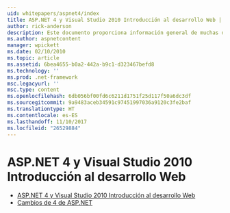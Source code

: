 ```yaml
---
uid: whitepapers/aspnet4/index
title: ASP.NET 4 y Visual Studio 2010 Introducción al desarrollo Web | Documentos de Microsoft
author: rick-anderson
description: Este documento proporciona información general de muchas de las nuevas características de ASP.NET que se incluye en.NET Framework 4 y Visual Studio 2010.
ms.author: aspnetcontent
manager: wpickett
ms.date: 02/10/2010
ms.topic: article
ms.assetid: 6bea4655-b0a2-442a-b9c1-d323467befd8
ms.technology: ''
ms.prod: .net-framework
msc.legacyurl: ''
msc.type: content
ms.openlocfilehash: 6db056bf00fd6c6211d1751f25d117f50a6dc3df
ms.sourcegitcommit: 9a9483aceb34591c97451997036a9120c3fe2baf
ms.translationtype: HT
ms.contentlocale: es-ES
ms.lasthandoff: 11/10/2017
ms.locfileid: "26529884"
---
```

<a name="aspnet-4-and-visual-studio-2010-web-development-overview"></a>ASP.NET 4 y Visual Studio 2010 Introducción al desarrollo Web
====================
- [ASP.NET 4 y Visual Studio 2010 Introducción al desarrollo Web](overview.md)
- [Cambios de 4 de ASP.NET](breaking-changes.md)
